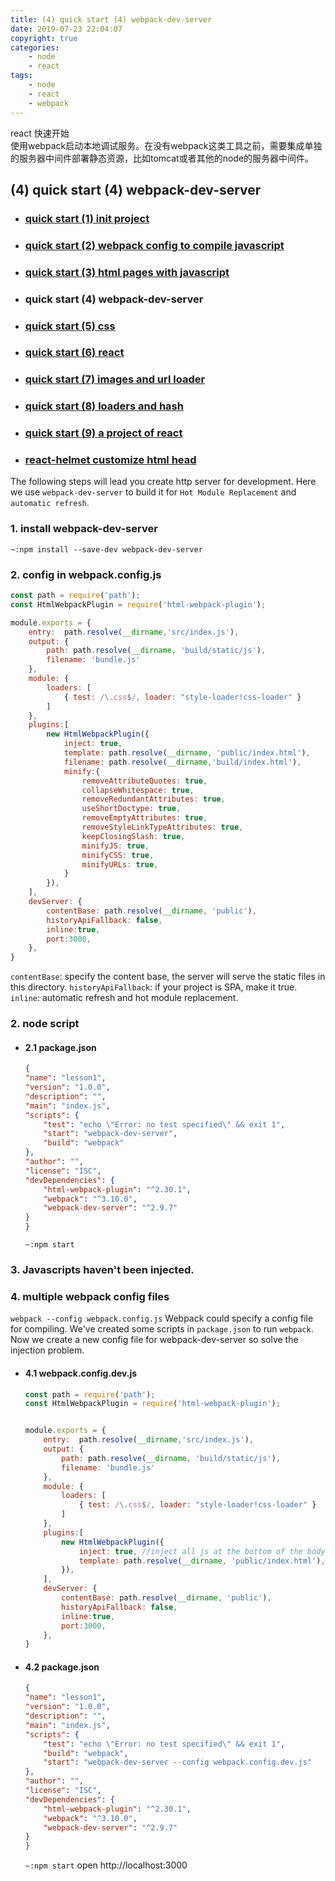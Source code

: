 ```yaml
---
title: (4) quick start (4) webpack-dev-server
date: 2019-07-23 22:04:07
copyright: true
categories:
    - node
    - react
tags:
    - node
    - react
    - webpack
---
```

react 快速开始    
使用webpack启动本地调试服务。在没有webpack这类工具之前，需要集成单独的服务器中间件部署静态资源，比如tomcat或者其他的node的服务器中间件。

<!-- more -->

## **(4) quick start (4) webpack-dev-server**


+ ### [quick start (1) init project](https://www.jianshu.com/p/b5df2e74aa20)
+ ### [quick start (2) webpack config to compile javascript](https://www.jianshu.com/p/71e4b19c1264)
+ ### [quick start (3) html pages with javascript](https://www.jianshu.com/p/8e2656d51037)
+ ### quick start (4) webpack-dev-server
+ ### [quick start (5) css](https://www.jianshu.com/p/e98d4c4d34cf)
+ ### [quick start (6) react](https://www.jianshu.com/p/9b31cb59ecb5)
+ ### [quick start (7) images and url loader](https://www.jianshu.com/p/30cf1c8bb2b1)
+ ### [quick start (8) loaders and hash](https://www.jianshu.com/p/64fe50f2d3ad)
+ ### [quick start (9) a project of react](https://www.jianshu.com/p/395b299fa8f0)
+ ### [react-helmet customize html head](https://www.jianshu.com/p/97ced0c8f891)

The following steps will lead you create http server for development.
Here we use `webpack-dev-server` to build it for `Hot Module Replacement` and `automatic refresh`.

### **1. install webpack-dev-server**
`~:npm install --save-dev webpack-dev-server`

### **2. config in webpack.config.js**
```js
const path = require('path');
const HtmlWebpackPlugin = require('html-webpack-plugin');

module.exports = {
    entry:  path.resolve(__dirname,'src/index.js'),
    output: {
        path: path.resolve(__dirname, 'build/static/js'),
        filename: 'bundle.js'
    },
    module: {
        loaders: [
            { test: /\.css$/, loader: "style-loader!css-loader" }
        ]
    },
    plugins:[
        new HtmlWebpackPlugin({
            inject: true, 
            template: path.resolve(__dirname, 'public/index.html'),
            filename: path.resolve(__dirname,'build/index.html'),
            minify:{
                removeAttributeQuotes: true,
                collapseWhitespace: true,
                removeRedundantAttributes: true,
                useShortDoctype: true,
                removeEmptyAttributes: true,
                removeStyleLinkTypeAttributes: true,
                keepClosingSlash: true,
                minifyJS: true,
                minifyCSS: true,
                minifyURLs: true,
            }
        }),
    ],
    devServer: {
        contentBase: path.resolve(__dirname, 'public'),
        historyApiFallback: false,
        inline:true,
        port:3000,
    },
}
```
`contentBase`: specify the content base, the server will serve the static files in this directory.
`historyApiFallback`: if your project is SPA, make it true.
`inline`: automatic refresh and hot module replacement.
### **2. node script**

+ #### 2.1 package.json
    ```json
    {
    "name": "lesson1",
    "version": "1.0.0",
    "description": "",
    "main": "index.js",
    "scripts": {
        "test": "echo \"Error: no test specified\" && exit 1",
        "start": "webpack-dev-server",
        "build": "webpack"
    },
    "author": "",
    "license": "ISC",
    "devDependencies": {
        "html-webpack-plugin": "^2.30.1",
        "webpack": "^3.10.0",
        "webpack-dev-server": "^2.9.7"
    }
    }
    ```
    `~:npm start`

### **3. Javascripts haven't been injected.**

### **4. multiple webpack config files**

`webpack --config webpack.config.js`
Webpack could specify a config file for compiling.
We've created some scripts in `package.json` to run `webpack`.
Now we create a new config file for webpack-dev-server so solve the injection problem.

+ #### 4.1 webpack.config.dev.js
    
    ```js
    const path = require('path');
    const HtmlWebpackPlugin = require('html-webpack-plugin');


    module.exports = {
        entry:  path.resolve(__dirname,'src/index.js'),
        output: {
            path: path.resolve(__dirname, 'build/static/js'),
            filename: 'bundle.js'
        },
        module: {
            loaders: [
                { test: /\.css$/, loader: "style-loader!css-loader" }
            ]
        },
        plugins:[
            new HtmlWebpackPlugin({
                inject: true, //inject all js at the bottom of the body
                template: path.resolve(__dirname, 'public/index.html'), //source file
            }),
        ],
        devServer: {
            contentBase: path.resolve(__dirname, 'public'),
            historyApiFallback: false,
            inline:true,
            port:3000,
        },
    }
    ```
+ #### 4.2 package.json
  
    ```json
    {
    "name": "lesson1",
    "version": "1.0.0",
    "description": "",
    "main": "index.js",
    "scripts": {
        "test": "echo \"Error: no test specified\" && exit 1",
        "build": "webpack",
        "start": "webpack-dev-server --config webpack.config.dev.js"
    },
    "author": "",
    "license": "ISC",
    "devDependencies": {
        "html-webpack-plugin": "^2.30.1",
        "webpack": "^3.10.0",
        "webpack-dev-server": "^2.9.7"
    }
    }
    ```
    `~:npm start`
    open http://localhost:3000

